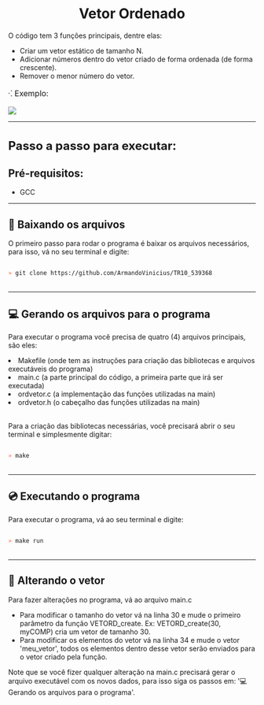 <h1 align="center">Vetor Ordenado</h1>

<p style="font-size: 14px">
    O código tem 3 funções principais, dentre elas:
    <ul>
        <li>Criar um vetor estático de tamanho N.</li>
        <li>Adicionar números dentro do vetor criado de forma ordenada (de forma crescente).</li>
        <li>Remover o menor número do vetor.</li>
    </ul>
</p>

<p style="font-size: 16px">⁖ Exemplo:</p>
<img src="https://i.imgur.com/FIfqpeS.png">

<hr>
<h1 style="font-size: 24px">Passo a passo para executar:</h1>
<h2>Pré-requisitos:</h2>

- <p>GCC</p>

<hr>
<h2>📂 Baixando os arquivos</h2>
<p>O primeiro passo para rodar o programa é baixar os arquivos necessários, para isso, vá no seu terminal e digite:</p>

<code>
<span style="color: tomato">»</span> git clone https://github.com/ArmandoVinicius/TR10_539368
</code>
<br>

<hr>

<h2>💻 Gerando os arquivos para o programa</h2>
<p>Para executar o programa você precisa de quatro (4) arquivos principais, são eles:</p>
<li>Makefile (onde tem as instruções para criação das bibliotecas e arquivos executáveis do programa)</li>
<li>main.c (a parte principal do código, a primeira parte que irá ser executada)</li>
<li>ordvetor.c (a implementação das funções utilizadas na main)</li>
<li>ordvetor.h (o cabeçalho das funções utilizadas na main)</li>

<br>
<p>Para a criação das bibliotecas necessárias, você precisará abrir o seu terminal e simplesmente digitar:
</p>
<code>
<span style="color: tomato">»</span> make
</code>

<br>
<hr>
<h2>💿 Executando o programa</h2>
<p>Para executar o programa, vá ao seu terminal e digite:</p>
<code>
<span style="color: tomato">»</span> make run
</code>

<br>
<hr>


<h2>🔨 Alterando o vetor</h2>
<p>Para fazer alterações no programa, vá ao arquivo main.c</p>
<ul>
<li>Para modificar o tamanho do vetor vá na linha 30 e mude o primeiro parâmetro da função VETORD_create. Ex: VETORD_create(30, myCOMP) cria um vetor de tamanho 30.</li>
<li>Para modificar os elementos do vetor vá na linha 34 e mude o vetor 'meu_vetor', todos os elementos dentro desse vetor serão enviados para o vetor criado pela função.</li>
</ul>
<p>Note que se você fizer qualquer alteração na main.c precisará gerar o arquivo executável com os novos dados, para isso siga os passos em: '💻 Gerando os arquivos para o programa'.</p>